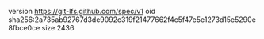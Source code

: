 version https://git-lfs.github.com/spec/v1
oid sha256:2a735ab92767d3de9092c319f21477662f4c5f47e5e1273d15e5290e8fbce0ce
size 2436
